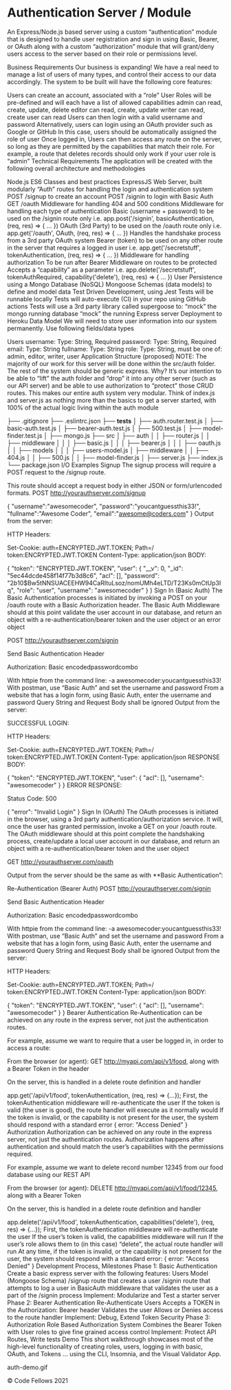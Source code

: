 # Authentication Server / Module

An Express/Node.js based server using a custom “authentication” module that is designed to handle user registration and sign in using Basic, Bearer, or OAuth along with a custom “authorization” module that will grant/deny users access to the server based on their role or permissions level.

Business Requirements
Our business is expanding! We have a real need to manage a list of users of many types, and control their access to our data accordingly. The system to be built will have the following core features:

Users can create an account, associated with a “role”
User Roles will be pre-defined and will each have a list of allowed capabilities
admin can read, create, update, delete
editor can read, create, update
writer can read, create
user can read
Users can then login with a valid username and password
Alternatively, users can login using an OAuth provider such as Google or GitHub
In this case, users should be automatically assigned the role of user
Once logged in, Users can then access any route on the server, so long as they are permitted by the capabilities that match their role.
For example, a route that deletes records should only work if your user role is “admin”
Technical Requirements
The application will be created with the following overall architecture and methodologies

Node.js
ES6 Classes and best practices
ExpressJS Web Server, built modularly
“Auth” routes for handling the login and authentication system
POST /signup to create an account
POST /signin to login with Basic Auth
GET /oauth
Middleware for handling 404 and 500 conditions
Middleware for handling each type of authentication
Basic (username + password) to be used on the /signin route only
i.e. app.post('/signin', basicAuthentication, (req, res) => { ... })
OAuth (3rd Party) to be used on the /oauth route only
i.e. app.get('/oauth', OAuth, (req, res) => { ... })
Handles the handshake process from a 3rd party OAuth system
Bearer (token) to be used on any other route in the server that requires a logged in user
i.e. app.get('/secretstuff', tokenAuthentication, (req, res) => { ... })
Middleware for handling authorization
To be run after Bearer Middleware on routes to be protected
Accepts a “capability” as a parameter
i.e. app.delete('/secretstuff', tokenAuthRequired, capability('delete'), (req, res) => { ... })
User Persistence using a Mongo Database (NoSQL)
Mongoose Schemas (data models) to define and model data
Test Driven Development, using Jest
Tests will be runnable locally
Tests will auto-execute (CI) in your repo using GitHub actions
Tests will use a 3rd party library called supergoose to:
“mock” the mongo running database
“mock” the running Express server
Deployment to Heroku
Data Model
We will need to store user information into our system permanently. Use following fields/data types

Users
username: Type: String, Required
password: Type: String, Required
email: Type: String
fullname: Type: String
role: Type: String, must be one of: admin, editor, writer, user
Application Structure (proposed)
NOTE: The majority of our work for this server will be done within the src/auth folder. The rest of the system should be generic express. Why? It’s our intention to be able to “lift” the auth folder and “drop” it into any other server (such as our API server) and be able to use authorization to “protect” those CRUD routes. This makes our entire auth system very modular. Think of index.js and server.js as nothing more than the basics to get a server started, with 100% of the actual logic living within the auth module

├── .gitignore
├── .eslintrc.json
├── __tests__
│   ├── auth.router.test.js
│   ├── basic-auth.test.js
│   ├── bearer-auth.test.js
│   ├── 500.test.js
│   ├── model-finder.test.js
│   ├── mongo.js
├── src
│   ├── auth
│   │   ├── router.js
│   │   ├── middleware
│   │   │   ├── basic.js
│   │   │   ├── bearer.js
│   │   │   ├── oauth.js
│   │   ├── models
│   │   │   ├── users-model.js
│   ├── middleware
│   │   ├── 404.js
│   │   ├── 500.js
│   │   ├── model-finder.js
│   ├── server.js
├── index.js
└── package.json
I/O Examples
Signup
The signup process will require a POST request to the /signup route.

This route should accept a request body in either JSON or form/urlencoded formats.
POST http://yourauthserver.com/signup

  {
    "username":"awesomecoder",
    "password":"youcantguessthis33!",
    "fullname":"Awesome Coder",
    "email":"awesome@coders.com"
  }
Output from the server:

HTTP Headers:

Set-Cookie: auth=ENCRYPTED.JWT.TOKEN; Path=/
token:ENCRYPTED.JWT.TOKEN
Content-Type: application/json
BODY:

{
    "token": "ENCRYPTED.JWT.TOKEN",
    "user": {
        "__v": 0,
        "_id": "5ec44dcde458f14f77b3d8c6",
        "acl": [],
        "password": "$2b$10$Bw5tNNSUACEEHW94CaRItuLsoz/nomUMh4eLTD/T23Ks0mCtUp3Iq",
        "role": "user",
        "username": "awesomecoder"
    }
}
Sign In (Basic Auth)
The Basic Authentication processes is initiated by invoking a POST on your /oauth route with a Basic Authorization header. The Basic Auth Middleware should at this point validate the user account in our database, and return an object with a re-authentication/bearer token and the user object or an error object

POST http://yourauthserver.com/signin

Send Basic Authentication Header

Authorization: Basic encodedpasswordcombo

With httpie from the command line: -a awesomecoder:youcantguessthis33!
With postman, use “Basic Auth” and set the username and password
From a website that has a login form, using Basic Auth, enter the username and password
Query String and Request Body shall be ignored
Output from the server:

SUCCESSFUL LOGIN:

HTTP Headers:

Set-Cookie: auth=ENCRYPTED.JWT.TOKEN; Path=/
token:ENCRYPTED.JWT.TOKEN
Content-Type: application/json
RESPONSE BODY:

{
    "token": "ENCRYPTED.JWT.TOKEN",
    "user": {
        "acl": [],
        "username": "awesomecoder"
    }
}
ERROR RESPONSE:

Status Code: 500

{
    "error": "Invalid Login"
}
Sign In (OAuth)
The OAuth processes is initiated in the browser, using a 3rd party authentication/authorization service. It will, once the user has granted permission, invoke a GET on your /oauth route. The OAuth middleware should at this point complete the handshaking process, create/update a local user account in our database, and return an object with a re-authentication/bearer token and the user object

GET http://yourauthserver.com/oauth

Output from the server should be the same as with **Basic Authentication”:

Re-Authentication (Bearer Auth)
POST http://yourauthserver.com/signin

Send Basic Authentication Header

Authorization: Basic encodedpasswordcombo

With httpie from the command line: -a awesomecoder:youcantguessthis33!
With postman, use “Basic Auth” and set the username and password
From a website that has a login form, using Basic Auth, enter the username and password
Query String and Request Body shall be ignored
Output from the server:

HTTP Headers:

Set-Cookie: auth=ENCRYPTED.JWT.TOKEN; Path=/
token:ENCRYPTED.JWT.TOKEN
Content-Type: application/json
BODY:

{
    "token": "ENCRYPTED.JWT.TOKEN",
    "user": {
        "acl": [],
        "username": "awesomecoder"
    }
}
Bearer Authentication
Re-Authentication can be achieved on any route in the express server, not just the authentication routes.

For example, assume we want to require that a user be logged in, in order to access a route:

From the browser (or agent): GET http://myapi.com/api/v1/food, along with a Bearer Token in the header

On the server, this is handled in a delete route definition and handler

app.get('/api/v1/food', tokenAuthentication, (req, res) => {...});
First, the tokenAuthentication middleware will re-authenticate the user
If the token is valid (the user is good), the route handler will execute as it normally would
If the token is invalid, or the capability is not present for the user, the system should respond with a standard error
{
  error: "Access Denied"
}
Authorization
Authorization can be achieved on any route in the express server, not just the authentication routes. Authorization happens after authentication and should match the user’s capabilities with the permissions required.

For example, assume we want to delete record number 12345 from our food database using our REST API

From the browser (or agent): DELETE http://myapi.com/api/v1/food/12345, along with a Bearer Token

On the server, this is handled in a delete route definition and handler

app.delete('/api/v1/food', tokenAuthentication, capabilities('delete'), (req, res) => {...});
First, the tokenAuthentication middleware will re-authenticate the user
If the user’s token is valid, the capabilities middleware will run
If the user’s role allows them to (in this case) “delete”, the actual route handler will run
At any time, if the token is invalid, or the capability is not present for the user, the system should respond with a standard error:
{
  error: "Access Denied"
}
Development Process, Milestones
Phase 1: Basic Authentication
Create a basic express server with the following features:
Users Model (Mongoose Schema)
/signup route that creates a user
/signin route that attempts to log a user in
BasicAuth middleware that validates the user as a part of the /signin process
Implement: Modularize and Test a starter server
Phase 2: Bearer Authentication
Re-Authenticate Users
Accepts a TOKEN in the Authorization: Bearer header
Validates the user
Allows or Denies access to the route handler
Implement: Debug, Extend Token Security
Phase 3: Authorization
Role Based Authorization System
Combines the Bearer Token with User roles to give fine grained access control
Implement: Protect API Routes, Write tests
Demo
This short walkthrough showcases most of the high-level functionality of creating roles, users, logging in with basic, OAuth, and Tokens … using the CLI, Insomnia, and the Visual Validator App.

auth-demo.gif

© Code Fellows 2021
